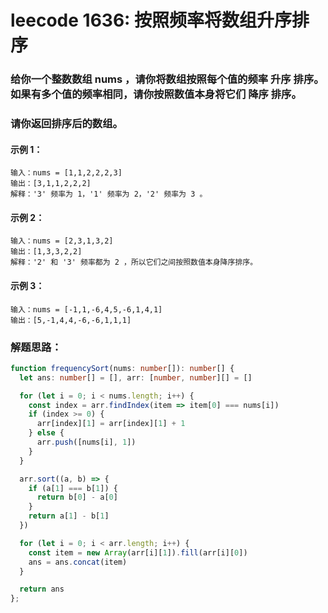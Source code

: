 # leecode 1636: 按照频率将数组升序排序

### 给你一个整数数组 nums ，请你将数组按照每个值的频率 升序 排序。如果有多个值的频率相同，请你按照数值本身将它们 降序 排序。 

### 请你返回排序后的数组。

#### 示例 1：
```
输入：nums = [1,1,2,2,2,3]
输出：[3,1,1,2,2,2]
解释：'3' 频率为 1，'1' 频率为 2，'2' 频率为 3 。
```
#### 示例 2：
```
输入：nums = [2,3,1,3,2]
输出：[1,3,3,2,2]
解释：'2' 和 '3' 频率都为 2 ，所以它们之间按照数值本身降序排序。
```
#### 示例 3：
```
输入：nums = [-1,1,-6,4,5,-6,1,4,1]
输出：[5,-1,4,4,-6,-6,1,1,1]
```

### 解题思路：
```ts
function frequencySort(nums: number[]): number[] {
  let ans: number[] = [], arr: [number, number][] = []

  for (let i = 0; i < nums.length; i++) {
    const index = arr.findIndex(item => item[0] === nums[i])
    if (index >= 0) {
      arr[index][1] = arr[index][1] + 1
    } else {
      arr.push([nums[i], 1])
    }
  }

  arr.sort((a, b) => {
    if (a[1] === b[1]) {
      return b[0] - a[0]
    }
    return a[1] - b[1]
  })

  for (let i = 0; i < arr.length; i++) {
    const item = new Array(arr[i][1]).fill(arr[i][0])
    ans = ans.concat(item)  
  }

  return ans
};
```
